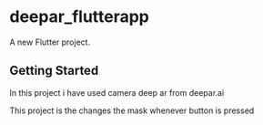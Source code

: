 # deepar_flutterapp

A new Flutter project.

## Getting Started

In this project i have used camera deep ar from deepar.ai

This project is the changes the mask whenever button is pressed
